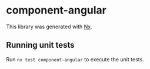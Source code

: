 # component-angular

This library was generated with [Nx](https://nx.dev).

## Running unit tests

Run `nx test component-angular` to execute the unit tests.
